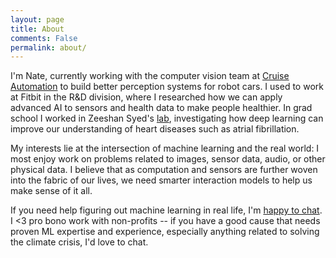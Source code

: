 ```yaml
---
layout: page
title: About
comments: False
permalink: about/
---
```


I'm Nate, currently working with the computer vision team at [Cruise Automation](http://getcruise.com) to build better perception systems for robot cars. I used to work at Fitbit in the R&D division, where I researched how we can apply advanced AI to sensors and health data to make people healthier. In grad school I worked in Zeeshan Syed's [lab](https://www.healthcareitnews.com/flash-for-healthcare/pioneer-profiles-zeeshan-syed-stanford-medicine), investigating how deep learning can improve our understanding of heart diseases such as atrial fibrillation.

My interests lie at the intersection of machine learning and the real world: I most enjoy work on problems related to images, sensor data, audio, or other physical data. I believe that as computation and sensors are further woven into the fabric of our lives, we need smarter interaction models to help us make sense of it all.

If you need help figuring out machine learning in real life, I'm [happy to chat](contact@sente.solutions). I <3 pro bono work with non-profits -- if you have a good cause that needs proven ML expertise and experience, especially anything related to solving the climate crisis, I'd love to chat.
